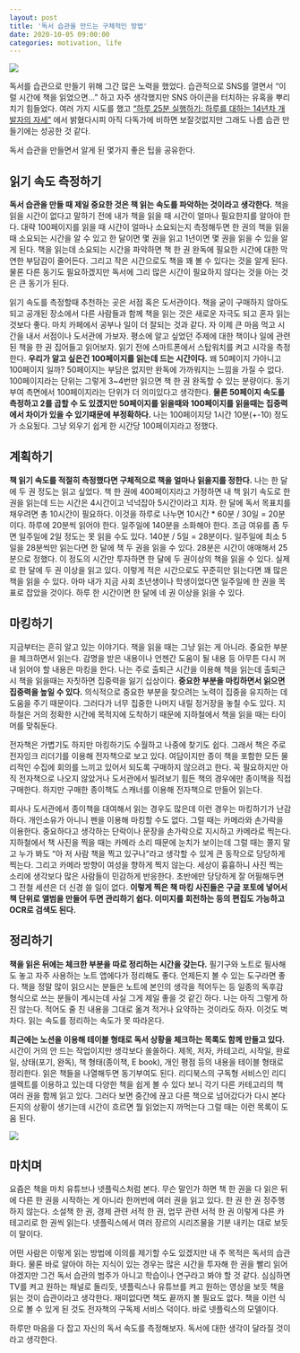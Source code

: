```yaml
---
layout: post
title: '독서 습관을 만드는 구체적인 방법'
date: 2020-10-05 09:00:00
categories: motivation, life
---
```


![](https://user-images.githubusercontent.com/389021/94404265-aee0c900-01a9-11eb-9a3e-41431e366309.jpg)

독서를 습관으로 만들기 위해 그간 많은 노력을 했었다. 습관적으로 SNS를 열면서 “이럴 시간에 책을 읽었으면…” 하고 자주 생각했지만 SNS 아이콘을 터치하는 유혹을 뿌리치기 힘들었다. 여러 가지 시도를 했고  [“하루 25분 실행하기: 하루를 대하는 14년차 개발자의 자세”](https://blog.shiren.dev/2020-09-07/) 에서 밝혔다시피 아직 다독가에 비하면 보잘것없지만 그래도 나름 습관 만들기에는 성공한 것 같다.

독서 습관을 만들면서 알게 된 몇가지 좋은 팁을 공유한다.

## 읽기 속도 측정하기

**독서 습관을 만들 때 제일 중요한 것은 책 읽는 속도를 파악하는 것이라고 생각한다.** 책을 읽을 시간이 없다고 말하기 전에 내가 책을 읽을 때 시간이 얼마나 필요한지를 알아야 한다. 대략 100페이지를 읽을 때 시간이 얼마나 소요되는지 측정해두면 한 권의 책을 읽을 때 소요되는 시간을 알 수 있고 한 달이면 몇 권을 읽고 1년이면 몇 권을 읽을 수 있을 알게 된다. 책을 읽는데 소요되는 시간을 파악하면 책 한 권 완독에 필요한 시간에 대한 막연한 부담감이 줄어든다. 그리고 작은 시간으로도 책을 꽤 볼 수 있다는 것을 알게 된다. 물론 다른 동기도 필요하겠지만 독서에 그리 많은 시간이 필요하지 않다는 것을 아는 것은 큰 동기가 된다.

읽기 속도를 측정할때 추천하는 곳은 서점 혹은 도서관이다. 책을 굳이 구매하지 않아도 되고 공개된 장소에서 다른 사람들과 함께 책을 읽는 것은 새로운 자극도 되고 혼자 읽는 것보다 좋다. 마치 카페에서 공부나 일이 더 잘되는 것과 같다. 자 이제 큰 마음 먹고 시간을 내서 서점이나 도서관에 가보자. 평소에 알고 싶었던 주제에 대한 책이나 일에 관련된 책을 한 권 집어들고 읽어보자. 읽기 전에 스마트폰에서 스탑워치를 켜고 시각을 측정한다. **우리가 알고 싶은건 100페이지를 읽는데 드는 시간이다.** 왜 50페이지 가아니고 100페이지 일까? 50페이지는 부담은 없지만 완독에 가까워지는 느낌을 가질 수 없다. 100페이지라는 단위는 그렇게 3~4번만 읽으면 책 한 권 완독할 수 있는 분량이다. 동기부여 측면에서 100페이지라는 단위가 더 의미있다고 생각한다. **물론 50페이지 속도를 측정하고 2를 곱할 수 도 있겠지만 50페이지를 읽을때와 100페이지를 읽을때는 집중력에서 차이가 있을 수 있기때문에 부정확하다.** 나는 100페이지당 1시간 10분(+-10) 정도가 소요됬다. 그냥 외우기 쉽게 한 시간당 100페이지라고 정했다.

## 계획하기

**책 읽기 속도를 적절히 측정했다면 구체적으로 책을 얼마나 읽을지를 정한다.** 나는 한 달에 두 권 정도는 읽고 싶었다. 책 한 권에 400페이지라고 가정하면 내 책 읽기 속도로 한 권을 읽는데 드는 시간은 4시간이고 넉넉잡아 5시간이라고 치자. 한 달에 독서 목표치를 채우려면 총 10시간이 필요하다. 이것을 하루로 나누면 10시간 * 60분 / 30일 = 20분이다. 하루에 20분씩 읽어야 한다. 일주일에 140분을 소화해야 한다. 조금 여유를 좀 두면 일주일에 2일 정도는 못 읽을 수도 있다. 140분 / 5일 = 28분이다. 일주일에 최소 5일을 28분씩만 읽는다면 한 달에 책 두 권을 읽을 수 있다. 28분은 시간이 애매해서 25분으로 정했다. 이 정도의 시간만 투자하면 한 달에 두 권이상의 책을 읽을 수 있다. 실제로 한 달에 두 권 이상을 읽고 있다. 이렇게 적은 시간으로도 꾸준히만 읽는다면 꽤 많은 책을 읽을 수 있다. 아마 내가 지금 사회 초년생이나 학생이었다면 일주일에 한 권을 목표로 잡았을 것이다. 하루 한 시간이면 한 달에 네 권 이상을 읽을 수 있다.

## 마킹하기

지금부터는 흔히 알고 있는 이야기다. 책을 읽을 때는 그냥 읽는 게 아니라. 중요한 부분을 체크하면서 읽는다. 감명을 받은 내용이나 언젠간 도움이 될 내용 등 아무튼 다시 꺼내 읽어야 할 내용은 마킹을 한다. 나는 주로 출퇴근 시간을 이용해 책을 읽는데 출퇴근시 책을 읽을때는 자칫하면 집중력을 잃기 십상이다. **중요한 부분을 마킹하면서 읽으면 집중력을 높일 수 있다.** 의식적으로 중요한 부분을 찾으려는 노력이 집중을 유지하는 데 도움을 주기 때문이다. 그러다가 너무 집중한 나머지 내릴 정거장을 놓칠 수도 있다. 지하철은 거의 정확한 시간에 목적지에 도착하기 때문에 지하철에서 책을 읽을 때는 타이머를 맞춰둔다.

전자책은 가볍기도 하지만 마킹하기도 수월하고 나중에 찾기도 쉽다. 그래서 책은 주로 전자잉크 리더기를 이용해 전자책으로 보고 있다. 여담이지만 종이 책을 포함한 모든 물리적인 수집에 회의를 느끼고 있어서 되도록 구매하지 않으려고 한다. 꼭 필요하지만 아직 전자책으로 나오지 않았거나 도서관에서 빌려보기 힘든 책의 경우에만 종이책을 직접 구매한다. 하지만 구매한 종이책도 스캐너를 이용해 전자책으로 만들어 읽는다.

회사나 도서관에서 종이책을 대여해서 읽는 경우도 많은데 이런 경우는 마킹하기가 난감하다. 개인소유가 아니니 펜을 이용해 마킹할 수도 없다. 그럴 때는 카메라와 손가락을 이용한다. 중요하다고 생각하는 단락이나 문장을 손가락으로 지시하고 카메라로 찍는다. 지하철에서 책 사진을 찍을 때는 카메라 소리 때문에 눈치가 보이는데 그럴 때는 쫄지 말고 누가 봐도 “아 저 사람 책을 찍고 있구나”라고 생각할 수 있게 큰 동작으로 당당하게 찍는다. 그리고 카메라 방향이 여성을 향하게 찍지 않는다. 세상이 흉흉하니 사진 찍는 소리에 생각보다 많은 사람들이 민감하게 반응한다. 초반에만 당당하게 잘 어필해두면 그 전철 세션은 더 신경 쓸 일이 없다. **이렇게 찍은 책 마킹 사진들은 구글 포토에 넣어서 책 단위로 앨범을 만들어 두면 관리하기 쉽다. 이미지를 회전하는 등의 편집도 가능하고 OCR로 검색도 된다.**

## 정리하기

**책을 읽은 뒤에는 체크한 부분을 따로 정리하는 시간을 갖는다.** 필기구와 노트로 필사해도 놓고 자주 사용하는 노트 앱에다가 정리해도 좋다. 언제든지 볼 수 있는 도구라면 좋다. 책을 정말 많이 읽으시는 분들은 노트에 본인의 생각을 적어두는 등 일종의 독후감 형식으로 쓰는 분들이 계시는데 사실 그게 제일 좋을 것 같긴 하다. 나는 아직 그렇게 하진 않는다. 적어도 줄 친 내용을 그대로 옮겨 적거나 요약하는 것이라도 하자. 이것도 벅차다. 읽는 속도를 정리하는 속도가 못 따라온다.

**최근에는 노션을 이용해 테이블 형태로 독서 상황을 체크하는 목록도 함께 만들고 있다.** 시간이 거의 안 드는 작업이지만 생각보다 쏠쏠하다. 제목, 저자, 카테고리, 시작일, 완료일, 상태(포기, 완독), 책 형태(종이책, E book), 개인 평점 등의 내용을 테이블 형태로 정리한다. 읽은 책들을 나열해두면 동기부여도 된다. 리디북스의 구독형 서비스인 리디 셀렉트를 이용하고 있는데 다양한 책을 쉽게 볼 수 있다 보니 각기 다른 카테고리의 책 여러 권을 함께 읽고 있다. 그러다 보면 중간에 끊고 다른 책으로 넘어갔다가 다시 본다든지의 상황이 생기는데 시간이 흐르면 뭘 읽었는지 까먹는다 그럴 때는 이런 목록이 도움 된다.

![](https://user-images.githubusercontent.com/389021/94404275-b0aa8c80-01a9-11eb-8f55-f6ce1ac330d2.png)

## 마치며

요즘은 책을 마치 유튜브나 넷플릭스처럼 본다. 무슨 말인가 하면 책 한 권을 다 읽은 뒤에 다른 한 권을 시작하는 게 아니라 한꺼번에 여러 권을 읽고 있다. 한 권 한 권 정주행 하지 않는다. 소설책 한 권, 경제 관련 서적 한 권, 업무 관련 서적 한 권 이렇게 다른 카테고리로 한 권씩 읽는다. 넷플릭스에서 여러 장르의 시리즈물을 기분 내키는 대로 보듯이 말이다.

어떤 사람은 이렇게 읽는 방법에 이의를 제기할 수도 있겠지만 내 주 목적은 독서의 습관화다. 물론 바로 알아야 하는 지식이 있는 경우는 많은 시간을 투자해 한 권을 빨리 읽어야겠지만 그건 독서 습관의 범주가 아니고 학습이나 연구라고 봐야 할 것 같다. 심심하면 TV를 켜고 원하는 채널로 돌리듯, 넷플릭스나 유튜브를 켜고 원하는 영상을 보듯 책을 읽는 것이 습관이라고 생각한다. 재미없다면 책도 끝까지 볼 필요도 없다. 책을 이런 식으로 볼 수 있게 된 것도 전자책의 구독제 서비스 덕이다. 바로 넷플릭스의 모델이다.

하루만 마음을 다 잡고 자신의 독서 속도를 측정해보자. 독서에 대한 생각이 달라질 것이라고 생각한다.
